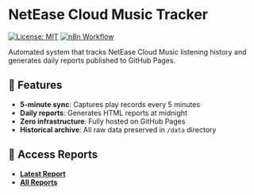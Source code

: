 # NetEase Cloud Music Tracker

[![License: MIT](https://img.shields.io/badge/License-MIT-green.svg)](https://opensource.org/licenses/MIT)
[![n8n Workflow](https://img.shields.io/badge/automated_with-n8n-29B6AF)](https://n8n.io)

Automated system that tracks NetEase Cloud Music listening history and generates daily reports published to GitHub Pages.

## 🌟 Features

- **5-minute sync**: Captures play records every 5 minutes
- **Daily reports**: Generates HTML reports at midnight
- **Zero infrastructure**: Fully hosted on GitHub Pages
- **Historical archive**: All raw data preserved in `/data` directory

## 💎 Access Reports

- **[Latest Report](https://linhuai67.github.io/latest.html)**
- **[All Reports](https://linhuai67.github.io/reports/)**
